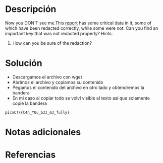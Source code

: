 # Descripción
Now you DON’T see me.This [report](https://artifacts.picoctf.net/c/84/Financial_Report_for_ABC_Labs.pdf) has some critical data in it, some of which have been redacted correctly, while some were not. Can you find an important key that was not redacted properly?
Hints:
1. How can you be sure of the redaction?
# Solución
- Descargamos el archivo con wget
- Abrimos el archivo y copiamos su contenido
- Pegamos el contenido del archivo en otro lado y obtendremos la bandera
- En mi caso al copiar todo se volví visible el texto así que solamente copié la bandera
```
picoCTF{C4n_Y0u_S33_m3_fully}
```
# Notas adicionales
# Referencias